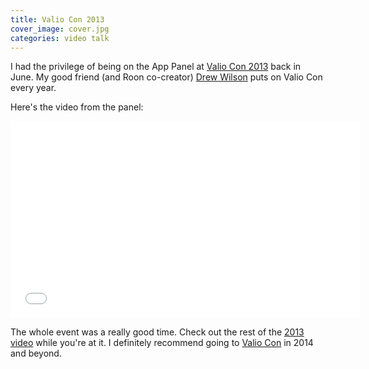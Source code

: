 ```yaml
---
title: Valio Con 2013
cover_image: cover.jpg
categories: video talk
---
```


I had the privilege of being on the App Panel at [Valio Con 2013](http://valiocon.com/2013) back in June. My good friend (and Roon co-creator) [Drew Wilson](https://twitter.com/drewwilson) puts on Valio Con every year.

Here's the video from the panel:

<iframe width="560" height="315" src="//www.youtube.com/embed/Ef2OEJeJ8dU?rel=0" frameborder="0" allowfullscreen></iframe>

The whole event was a really good time. Check out the rest of the [2013 video](http://valiocon.com/2013) while you're at it. I definitely recommend going to [Valio Con](http://valiocon.com) in 2014 and beyond.
